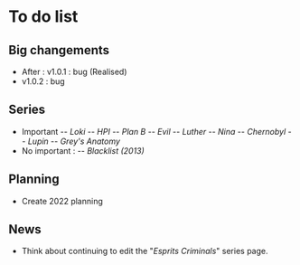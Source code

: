 # To do list

## Big changements
- After : v1.0.1 : bug (Realised)
- v1.0.2 : bug


## Series
- Important
-- *Loki*
-- *HPI*
-- *Plan B*
-- *Evil*
-- *Luther*
-- *Nina*
-- *Chernobyl*
-- *Lupin*
-- *Grey's Anatomy*
- No important :
-- *Blacklist (2013)*

## Planning
- Create 2022 planning

## News

- Think about continuing to edit the "*Esprits Criminals*" series page.
